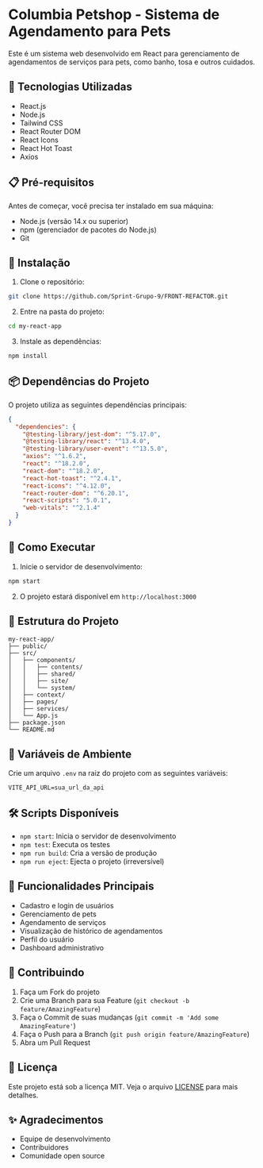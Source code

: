 # Columbia Petshop - Sistema de Agendamento para Pets

Este é um sistema web desenvolvido em React para gerenciamento de agendamentos de serviços para pets, como banho, tosa e outros cuidados.

## 🚀 Tecnologias Utilizadas

- React.js
- Node.js
- Tailwind CSS
- React Router DOM
- React Icons
- React Hot Toast
- Axios

## 📋 Pré-requisitos

Antes de começar, você precisa ter instalado em sua máquina:

- Node.js (versão 14.x ou superior)
- npm (gerenciador de pacotes do Node.js)
- Git

## 🔧 Instalação

1. Clone o repositório:
```bash
git clone https://github.com/Sprint-Grupo-9/FRONT-REFACTOR.git
```

2. Entre na pasta do projeto:
```bash
cd my-react-app
```

3. Instale as dependências:
```bash
npm install
```

## 📦 Dependências do Projeto

O projeto utiliza as seguintes dependências principais:

```json
{
  "dependencies": {
    "@testing-library/jest-dom": "^5.17.0",
    "@testing-library/react": "^13.4.0",
    "@testing-library/user-event": "^13.5.0",
    "axios": "^1.6.2",
    "react": "^18.2.0",
    "react-dom": "^18.2.0",
    "react-hot-toast": "^2.4.1",
    "react-icons": "^4.12.0",
    "react-router-dom": "^6.20.1",
    "react-scripts": "5.0.1",
    "web-vitals": "^2.1.4"
  }
}
```

## 🚀 Como Executar

1. Inicie o servidor de desenvolvimento:
```bash
npm start
```

2. O projeto estará disponível em `http://localhost:3000`

## 📁 Estrutura do Projeto

```
my-react-app/
├── public/
├── src/
│   ├── components/
│   │   ├── contents/
│   │   ├── shared/
│   │   ├── site/
│   │   └── system/
│   ├── context/
│   ├── pages/
│   ├── services/
│   └── App.js
├── package.json
└── README.md
```

## 🔑 Variáveis de Ambiente

Crie um arquivo `.env` na raiz do projeto com as seguintes variáveis:

```env
VITE_API_URL=sua_url_da_api
```

## 🛠️ Scripts Disponíveis

- `npm start`: Inicia o servidor de desenvolvimento
- `npm test`: Executa os testes
- `npm run build`: Cria a versão de produção
- `npm run eject`: Ejecta o projeto (irreversível)

## 📝 Funcionalidades Principais

- Cadastro e login de usuários
- Gerenciamento de pets
- Agendamento de serviços
- Visualização de histórico de agendamentos
- Perfil do usuário
- Dashboard administrativo

## 🤝 Contribuindo

1. Faça um Fork do projeto
2. Crie uma Branch para sua Feature (`git checkout -b feature/AmazingFeature`)
3. Faça o Commit de suas mudanças (`git commit -m 'Add some AmazingFeature'`)
4. Faça o Push para a Branch (`git push origin feature/AmazingFeature`)
5. Abra um Pull Request

## 📄 Licença

Este projeto está sob a licença MIT. Veja o arquivo [LICENSE](LICENSE) para mais detalhes.

## ✨ Agradecimentos

- Equipe de desenvolvimento
- Contribuidores
- Comunidade open source
